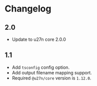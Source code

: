 # Changelog

## 2.0
+ Update to u27n core 2.0.0

## 1.1
+ Add `tsconfig` config option.
+ Add output filename mapping support.
+ Required `@u27n/core` version is `1.12.0`.
